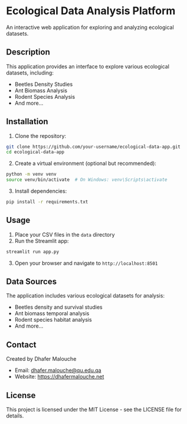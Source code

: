 # Ecological Data Analysis Platform

An interactive web application for exploring and analyzing ecological datasets.

## Description

This application provides an interface to explore various ecological datasets, including:
- Beetles Density Studies
- Ant Biomass Analysis
- Rodent Species Analysis
- And more...

## Installation

1. Clone the repository:
```bash
git clone https://github.com/your-username/ecological-data-app.git
cd ecological-data-app
```

2. Create a virtual environment (optional but recommended):
```bash
python -m venv venv
source venv/bin/activate  # On Windows: venv\Scripts\activate
```

3. Install dependencies:
```bash
pip install -r requirements.txt
```

## Usage

1. Place your CSV files in the `data` directory
2. Run the Streamlit app:
```bash
streamlit run app.py
```

3. Open your browser and navigate to `http://localhost:8501`

## Data Sources

The application includes various ecological datasets for analysis:
- Beetles density and survival studies
- Ant biomass temporal analysis
- Rodent species habitat analysis
- And more...

## Contact

Created by Dhafer Malouche
- Email: dhafer.malouche@qu.edu.qa
- Website: https://dhafermalouche.net

## License

This project is licensed under the MIT License - see the LICENSE file for details.